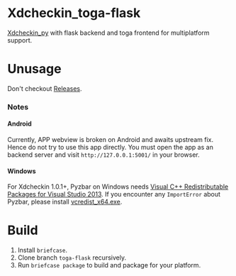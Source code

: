 # Xdcheckin_toga-flask
[Xdcheckin_py](https://github.com/Pairman/Xdcheckin/tree/py) with flask backend and toga frontend for multiplatform support.

# Unusage
Don't checkout [Releases](https://github.com/Pairman/Xdcheckin/releases/).
### Notes
#### Android
Currently, APP webview is broken on Android and awaits upstream fix. Hence do not try to use this app directly. You must open the app as an backend server and visit ```http://127.0.0.1:5001/``` in your browser.

#### Windows
For Xdcheckin 1.0.1+, Pyzbar on Windows needs [Visual C++ Redistributable Packages for Visual Studio 2013](https://www.microsoft.com/en-US/download/details.aspx?id=40784). If you encounter any ```ImportError``` about Pyzbar, please install [vcredist_x64.exe](https://download.microsoft.com/download/c/c/2/cc2df5f8-4454-44b4-802d-5ea68d086676/vcredist_x64.exe).

# Build
1. Install ```briefcase```. <br>
2. Clone branch ```toga-flask``` recursively. <br>
3. Run ```briefcase package``` to build and package for your platform.

